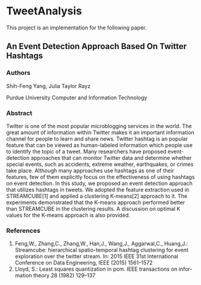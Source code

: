 # TweetAnalysis

This project is an implementation for the following paper.

## An Event Detection Approach Based On Twitter Hashtags

### Authors
Shih-Feng Yang, Julia Taylor Rayz

Purdue University Computer and Information Technology

### Abstract
Twitter is one of the most popular microblogging services in the world. The great amount of information within Twitter makes it an important information channel for people to learn and share news. Twitter hashtag is an popular feature that can be viewed as human-labeled information which people use to identify the topic of a tweet. Many researchers have proposed event-detection approaches that can monitor Twitter data and determine whether special events, such as accidents, extreme weather, earthquakes, or crimes take place. Although many approaches use hashtags as one of their features, few of them explicitly focus on the effectiveness of using hashtags on event detection. In this study, we proposed an event detection approach that utilizes hashtags in tweets. We adopted the feature extraction used in STREAMCUBE[1] and applied a clustering K-means[2] approach to it. The experiments demonstrated that the K-means approach performed better than STREAMCUBE in the clustering results. A discussion on optimal K values for the K-means approach is also provided.

### References
1. Feng,W., Zhang,C., Zhang,W., Han,J., Wang,J., Aggarwal,C., Huang,J.: Streamcube: hierarchical spatio-temporal hashtag clustering for event exploration over the twitter stream. In: 2015 IEEE 31st International Conference on Data Engineering, IEEE (2015) 1561–1572
2. Lloyd, S.: Least squares quantization in pcm. IEEE transactions on infor- mation theory 28 (1982) 129–137
